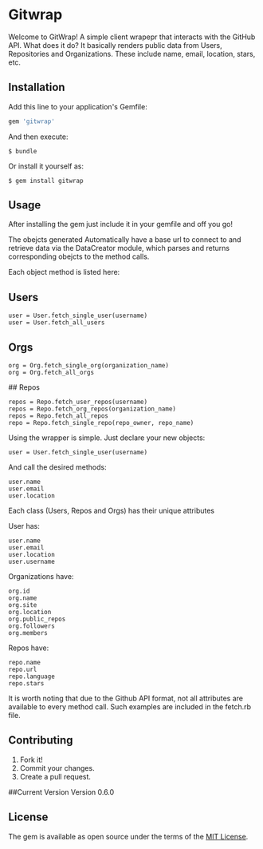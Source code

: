 # Gitwrap

Welcome to GitWrap! A simple client wrapepr that interacts with the GitHub API. What does it do? It basically renders public data from Users, Repositories and Organizations. These include name, email, location, stars, etc. 

## Installation

Add this line to your application's Gemfile:

```ruby
gem 'gitwrap'
```

And then execute:

    $ bundle

Or install it yourself as:

    $ gem install gitwrap

## Usage

After installing the gem just include it in your gemfile and off you go!

The obejcts generated Automatically have a base url to connect to and retrieve data via the DataCreator module, which parses and returns corresponding obejcts to the method calls.

Each object method is listed here:

## Users
```
user = User.fetch_single_user(username)
user = User.fetch_all_users
```

## Orgs
```
org = Org.fetch_single_org(organization_name)
org = Org.fetch_all_orgs
```
## Repos
```
repos = Repo.fetch_user_repos(username)
repos = Repo.fetch_org_repos(organization_name)
repos = Repo.fetch_all_repos
repo = Repo.fetch_single_repo(repo_owner, repo_name)
```

Using the wrapper is simple. Just declare your new objects:
```
user = User.fetch_single_user(username)
```
And call the desired methods:
```
user.name
user.email
user.location
```

Each class (Users, Repos and Orgs) has their unique attributes

User has:

```
user.name
user.email
user.location
user.username
```
Organizations have: 

```
org.id
org.name
org.site
org.location
org.public_repos
org.followers
org.members
```

Repos have:
```
repo.name
repo.url
repo.language
repo.stars
```

It is worth noting that due to the Github API format, not all attributes are available to every method call. Such examples are included in the fetch.rb file.


## Contributing

1. Fork it!
2. Commit your changes.
3. Create a pull request.

##Current Version
Version 0.6.0

## License

The gem is available as open source under the terms of the [MIT License](http://opensource.org/licenses/MIT).

